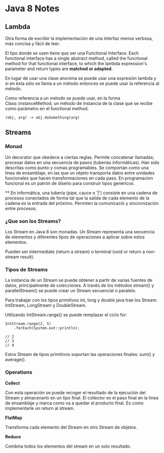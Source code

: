 # Java 8 Notes


## Lambda

Otra forma de escribir la implementación de una interfaz menos verbosa, más concisa y fácil de leer. 

El tipo donde se usen tiene que ser una Functional Interface. Each functional interface has a single abstract method, 
called the functional method for that functional interface, to which the lambda expression's parameter and return
types are **matched or adapted**.

En lugar de usar una clase anonima se puede usar una expresión lambda y si en ésta sólo se llama a un método entonces se puede usar
la referencia al método.

Como referencia a un método se puede usar, en la forma Class::instanceMethod, un método de instancia
de la clase que se recibe como parámetro en el functional method. 

```
(obj, arg) -> obj.doSomething(arg) 
```


## Streams

### Monad

Un decorator que obedece a ciertas reglas. Permite concatenar llamadas; procesar datos en una secuencia de pasos (tuberias informáticas). 
Han sido descritas como punto y comas programables. 
Se comportan como una línea de ensamblaje, en las que un objeto transporta datos entre unidades funcionales que hacen transformaciones en cada paso.
En programacion funcional es un patrón de diseño para construir tipos genéricos.

** En informática, una tubería (pipe, cauce o '|') consiste en una cadena de procesos conectados de forma tal que la salida de cada elemento
de la cadena es la entrada del próximo. Permiten la comunicació y sincronización entre procesos.


### ¿Que son los Streams?

Los Stream en Java 8 son monadas. Un Stream representa una secuencia de elementos y diferentes tipos de operaciones a aplicar sobre estos elementos.

Pueden ser intermediate (return a stream) o terminal (void or return a non-stream result).


### Tipos de Streams

La instancia de un Stream se puede obtener a partir de varias fuentes de datos, principalmente de colecciones. A través de los métodos stream() y parallelStream() se puede crear un Stream secuencial o paralelo.

Para trabajar con los tipos primitivos int, long y double java trae los Stream: IntStream, LongStream y DoubleStream.

Utilizando IntStream.range() se puede remplazar el ciclo for:

```
IntStream.range(2, 5)
    .forEach(System.out::println);

// 2
// 3
// 4
```

Estos Stream de tipos primitivos soportan las operaciones finales: sum() y average().


### Operations

**Collect**

Con esta operación se puede recoger el resultado de la ejecución del Stream y almacenarlo en un tipo final. 
El collector es el paso final en la linea de ensamblaje y marca como va a quedar el producto final.
Es como implementarle un return al stream.

**FlatMap**

Transforma cada elemento del Stream en otro Stream de objetos.

**Reduce**

Combina todos los elementos del stream en un solo resultado.
















































































